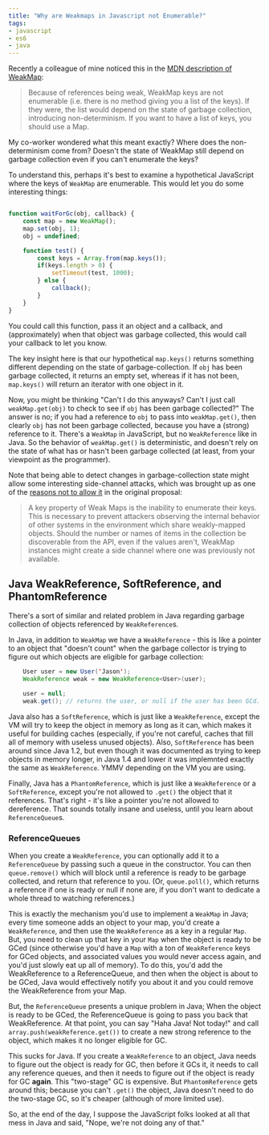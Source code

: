 ```yaml
---
title: "Why are Weakmaps in Javascript not Enumerable?"
tags:
- javascript
- es6
- java
---
```


Recently a colleague of mine noticed this in the [MDN description of WeakMap](https://developer.mozilla.org/en-US/docs/Web/JavaScript/Reference/Global_Objects/WeakMap#Why_WeakMap):

> Because of references being weak, WeakMap keys are not enumerable (i.e. there
> is no method giving you a list of the keys). If they were, the list would
> depend on the state of garbage collection, introducing non-determinism. If you
> want to have a list of keys, you should use a Map.

My co-worker wondered what this meant exactly?  Where does the non-determinism
come from?  Doesn't the state of WeakMap still depend on garbage collection
even if you can't enumerate the keys?

<!--more-->

To understand this, perhaps it's best to examine a hypothetical JavaScript where
the keys of `WeakMap` are enumerable.  This would let you do some interesting
things:

```js

function waitForGc(obj, callback) {
    const map = new WeakMap();
    map.set(obj, 1);
    obj = undefined;

    function test() {
        const keys = Array.from(map.keys());
        if(keys.length > 0) {
            setTimeout(test, 1000);
        } else {
            callback();
        }
    }
}
```

You could call this function, pass it an object and a callback, and
(approximately) when that object was garbage collected, this would call your
callback to let you know.

The key insight here is that our hypothetical `map.keys()` returns something
different depending on the state of garbage-collection.  If `obj` has been
garbage collected, it returns an empty set, whereas if it has not been,
`map.keys()` will return an iterator with one object in it.

Now, you might be thinking "Can't I do this anyways?  Can't I just call
`weakMap.get(obj)` to check to see if `obj` has been garbage collected?"  The
answer is no; if you had a reference to `obj` to pass into `weakMap.get()`, then
clearly `obj` has not been garbage collected, because you have a (strong)
reference to it.  There's a `WeakMap` in JavaScript, but no `WeakReference` like
in Java.  So the behavior of `weakMap.get()` is deterministic, and doesn't rely
on the state of what has or hasn't been garbage collected (at least, from your
viewpoint as the programmer).

Note that being able to detect changes in garbage-collection state might allow
some interesting side-channel attacks, which was brought up as one of the
[reasons not to allow it](http://tc39wiki.calculist.org/es6/weak-map/) in the
original proposal:

> A key property of Weak Maps is the inability to enumerate their keys. This is necessary to prevent attackers observing the internal behavior of other systems in the environment which share weakly-mapped objects. Should the number or names of items in the collection be discoverable from the API, even if the values aren't, WeakMap instances might create a side channel where one was previously not available.

## Java WeakReference, SoftReference, and PhantomReference

There's a sort of similar and related problem in Java regarding garbage collection
of objects referenced by `WeakReference`s.

In Java, in addition to `WeakMap` we have a `WeakReference` - this is like a
pointer to an object that "doesn't count" when the garbage collector is trying
to figure out which objects are eligible for garbage collection:

```java
    User user = new User('Jason');
    WeakReference weak = new WeakReference<User>(user);

    user = null;
    weak.get(); // returns the user, or null if the user has been GCd.
```

Java also has a `SoftReference`, which is just like a `WeakReference`, except
the VM will try to keep the object in memory as long as it can, which makes it
useful for building caches (especially, if you're not careful, caches that fill
all of memory with useless unused objects).  Also, `SoftReference` has been around
since Java 1.2, but even though it was documented as trying to keep objects
in memory longer, in Java 1.4 and lower it was implemnted exactly the same as
`WeakReference`.  YMMV depending on the VM you are using.

Finally, Java has a `PhantomReference`, which is just like a `WeakReference` or
a `SoftReference`, except you're not allowed to `.get()` the object that it
references.  That's right - it's like a pointer you're not allowed to
dereference.  That sounds totally insane and useless, until you learn about
`ReferenceQueue`s.

### ReferenceQueues

When you create a `WeakReference`, you can optionally add it to a `ReferenceQueue`
by passing such a queue in the constructor. You can then `queue.remove()` which
will block until a reference is ready to be garbage collected, and return that
reference to you. (Or, `queue.poll()`, which returns a reference if one is ready
or null if none are, if you don't want to dedicate a whole thread to watching
references.)

This is exactly the mechanism you'd use to implement a `WeakMap` in Java; every
time someone adds an object to your map, you'd create a `WeakReference`, and
then use the `WeakReference` as a key in a regular `Map`. But, you need to clean
up that key in your `Map` when the object is ready to be GCed (since otherwise
you'd have a `Map` with a ton of `WeakReference` keys for GCed objects, and
associated values you would never access again, and you'd just slowly eat up
all of memory).  To do this, you'd add the WeakReference to a ReferenceQueue,
and then when the object is about to be GCed, Java would effectively notify you
about it and you could remove the WeakReference from your Map.

But, the `ReferenceQueue` presents a unique problem in Java; When the object is
ready to be GCed, the ReferenceQueue is going to pass you back that WeakReference.
At that point, you can say "Haha Java! Not today!" and call
`array.push(weakReference.get())` to create a new strong reference to the object,
which makes it no longer eligible for GC.

This sucks for Java. If you create a `WeakReference` to an object, Java needs to
figure out the object is ready for GC, then before it GCs it, it needs to call
any reference queues, and then it needs to figure out if the object is ready for
GC **again**. This "two-stage" GC is expensive. But `PhantomReference` gets
around this; because you can't `.get()` the object, Java doesn't need to do the
two-stage GC, so it's cheaper (although of more limited use).

So, at the end of the day, I suppose the JavaScript folks looked at all that mess
in Java and said, "Nope, we're not doing any of that."